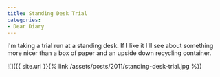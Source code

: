 ```yaml
---
title: Standing Desk Trial
categories:
- Dear Diary
---
```


I'm taking a trial run at a standing desk. If I like it I'll see about something more nicer than a box of paper and an upside down recycling container.

![]({{ site.url }}{% link /assets/posts/2011/standing-desk-trial.jpg %})
